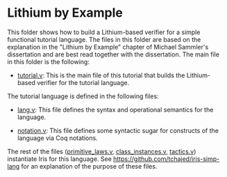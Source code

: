# Lithium by Example

This folder shows how to build a Lithium-based verifier for a simple functional tutorial language.
The files in this folder are based on the explanation in the "Lithium by Example" chapter of Michael Sammler's dissertation and are best read together with the dissertation.
The main file in this folder is the following:

- [tutorial.v](tutorial.v): This is the main file of this tutorial
  that builds the Lithium-based verifier for the tutorial language.

The tutorial language is defined in the following files:

- [lang.v](lang.v): This file defines the syntax and operational
  semantics for the language.

- [notation.v](notation.v): This file defines some syntactic sugar for
  constructs of the language via Coq notations.

The rest of the files ([primitive_laws.v](primitive_laws.v),
[class_instances.v](class_instances.v), [tactics.v](tactics.v))
instantiate Iris for this language. See
https://github.com/tchajed/iris-simp-lang for an explanation of the
purpose of these files.
